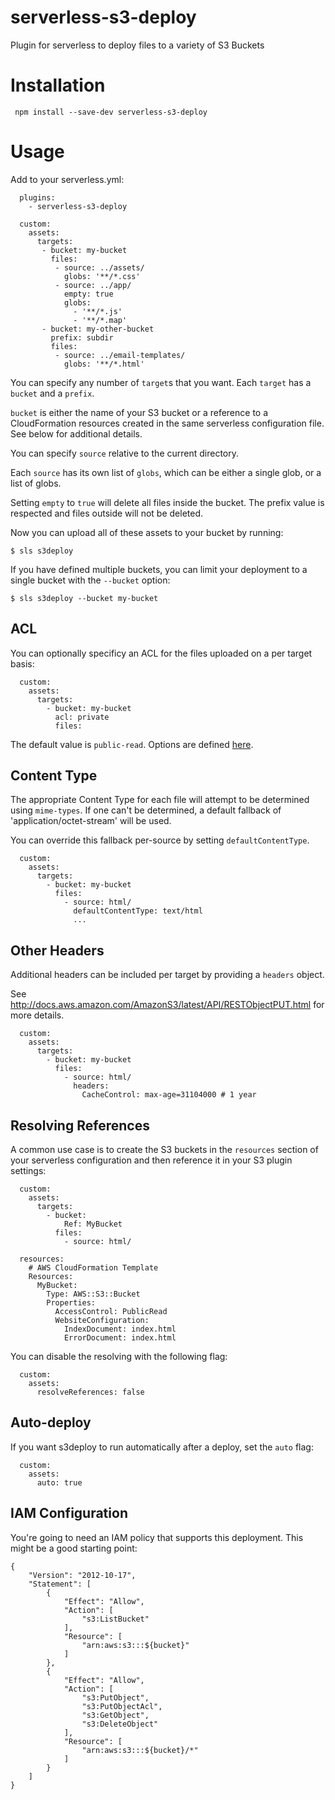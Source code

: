 # serverless-s3-deploy

Plugin for serverless to deploy files to a variety of S3 Buckets

# Installation

```
 npm install --save-dev serverless-s3-deploy
```

# Usage

Add to your serverless.yml:

```
  plugins:
    - serverless-s3-deploy

  custom:
    assets:
      targets:
       - bucket: my-bucket
         files:
          - source: ../assets/
            globs: '**/*.css'
          - source: ../app/
            empty: true
            globs:
              - '**/*.js'
              - '**/*.map'
       - bucket: my-other-bucket
         prefix: subdir
         files:
          - source: ../email-templates/
            globs: '**/*.html'
```

You can specify any number of `target`s that you want. Each `target` has a
`bucket` and a `prefix`.

`bucket` is either the name of your S3 bucket or a reference to a
CloudFormation resources created in the same serverless configuration file.
See below for additional details.

You can specify `source` relative to the current directory.

Each `source` has its own list of `globs`, which can be either a single glob,
or a list of globs.

Setting `empty` to `true` will delete all files inside the bucket. The prefix
value is respected and files outside will not be deleted.

Now you can upload all of these assets to your bucket by running:

```
$ sls s3deploy
```

If you have defined multiple buckets, you can limit your deployment to
a single bucket with the `--bucket` option:

```
$ sls s3deploy --bucket my-bucket
```

## ACL

You can optionally specificy an ACL for the files uploaded on a per target
basis:

```
  custom:
    assets:
      targets:
        - bucket: my-bucket
          acl: private
          files:
```

The default value is `public-read`. Options are defined
[here](http://docs.aws.amazon.com/AmazonS3/latest/dev/acl-overview.html#canned-acl).

## Content Type

The appropriate Content Type for each file will attempt to be determined using
``mime-types``. If one can't be determined, a default fallback of
'application/octet-stream' will be used.

You can override this fallback per-source by setting ``defaultContentType``.

```
  custom:
    assets:
      targets:
        - bucket: my-bucket
          files:
            - source: html/
              defaultContentType: text/html
              ...
```

## Other Headers

Additional headers can be included per target by providing a ``headers`` object.

See http://docs.aws.amazon.com/AmazonS3/latest/API/RESTObjectPUT.html for more
details.

```
  custom:
    assets:
      targets:
        - bucket: my-bucket
          files:
            - source: html/
              headers:
                CacheControl: max-age=31104000 # 1 year
```

## Resolving References

A common use case is to create the S3 buckets in the `resources` section of
your serverless configuration and then reference it in your S3 plugin
settings:

```
  custom:
    assets:
      targets:
        - bucket:
            Ref: MyBucket
          files:
            - source: html/

  resources:
    # AWS CloudFormation Template
    Resources:
      MyBucket:
        Type: AWS::S3::Bucket
        Properties:
          AccessControl: PublicRead
          WebsiteConfiguration:
            IndexDocument: index.html
            ErrorDocument: index.html
```

You can disable the resolving with the following flag:
```
  custom:
    assets:
      resolveReferences: false
```

## Auto-deploy

If you want s3deploy to run automatically after a deploy, set the `auto` flag:

```
  custom:
    assets:
      auto: true
```

## IAM Configuration

You're going to need an IAM policy that supports this deployment. This might be
a good starting point:

```
{
    "Version": "2012-10-17",
    "Statement": [
        {
            "Effect": "Allow",
            "Action": [
                "s3:ListBucket"
            ],
            "Resource": [
                "arn:aws:s3:::${bucket}"
            ]
        },
        {
            "Effect": "Allow",
            "Action": [
                "s3:PutObject",
                "s3:PutObjectAcl",
                "s3:GetObject",
                "s3:DeleteObject"
            ],
            "Resource": [
                "arn:aws:s3:::${bucket}/*"
            ]
        }
    ]
}
```
